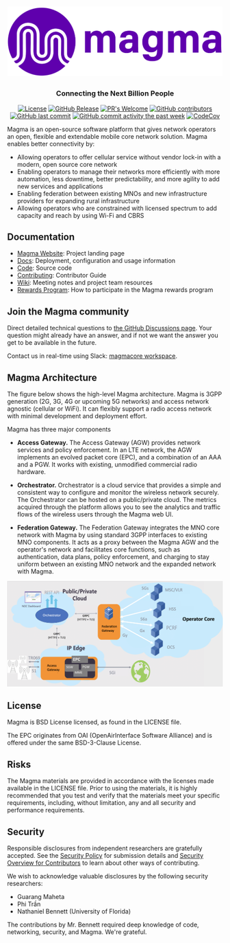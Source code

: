 <h1 align="center">
    <a href="https://www.magmacore.org/"><img src="https://raw.githubusercontent.com/magma/magma/master/docs/docusaurus/static/img/magma-logo-purple.svg" alt="Magma" width="550"></a>
</h1>

<h3 align="center">Connecting the Next Billion People</h3>

<p align="center">
    <a href="https://github.com/magma/magma/blob/master/LICENSE"><img src="https://img.shields.io/badge/license-BSD3clause-blue.svg" alt="License"></a>
    <a href="https://github.com/magma/magma/releases"><img src="https://img.shields.io/github/release/magma/magma" alt="GitHub Release"></a>
    <a href="https://github.com/magma/magma/wiki/Contributing-Code"><img src="https://img.shields.io/badge/PRs-welcome-brightgreen.svg" alt="PR's Welcome"></a>
    <a href="https://github.com/magma/magma/graphs/contributors"><img src="https://img.shields.io/github/contributors/magma/magma" alt="GitHub contributors"></a>
    <a href="https://github.com/magma/magma/commits/master"><img src="https://img.shields.io/github/last-commit/magma/magma" alt="GitHub last commit"></a>
    <a href="https://github.com/magma/magma/commits/master"><img src="https://img.shields.io/github/commit-activity/y/magma/magma" alt="GitHub commit activity the past week"></a>
    <a href="https://codecov.io/gh/magma/magma"><img src="https://codecov.io/gh/magma/magma/branch/master/graph/badge.svg" alt="CodeCov"></a>
</p>

Magma is an open-source software platform that gives network operators an open, flexible and extendable mobile core network solution. Magma enables better connectivity by:

- Allowing operators to offer cellular service without vendor lock-in with a modern, open source core network
- Enabling operators to manage their networks more efficiently with more automation, less downtime, better predictability, and more agility to add new services and applications
- Enabling federation between existing MNOs and new infrastructure providers for expanding rural infrastructure
- Allowing operators who are constrained with licensed spectrum to add capacity and reach by using Wi-Fi and CBRS

## Documentation

- [Magma Website](https://magmacore.org/): Project landing page
- [Docs](https://magma.github.io/magma/docs/basics/introduction.html): Deployment, configuration and usage information
- [Code](https://github.com/magma): Source code
- [Contributing](https://github.com/magma/magma/wiki/Contributor-Guide): Contributor Guide
- [Wiki](https://wiki.magmacore.org/): Meeting notes and project team resources
- [Rewards Program](REWARDS_PROGRAM.md): How to participate in the Magma rewards program

## Join the Magma community

Direct detailed technical questions to [the GitHub Discussions page](https://github.com/magma/magma/discussions). Your question might already have an answer, and if not we want the answer you get to be available in the future.

Contact us in real-time using Slack: [magmacore workspace](https://slack.magmacore.org/).

## Magma Architecture

The figure below shows the high-level Magma architecture. Magma is 3GPP generation (2G, 3G, 4G or upcoming 5G networks) and access network agnostic (cellular or WiFi). It can flexibly support a radio access network with minimal development and deployment effort.

Magma has three major components

- **Access Gateway.** The Access Gateway (AGW) provides network services and policy enforcement. In an LTE network, the AGW implements an evolved packet core (EPC), and a combination of an AAA and a PGW. It works with existing, unmodified commercial radio hardware.

- **Orchestrator.** Orchestrator is a cloud service that provides a simple and consistent way to configure and monitor the wireless network securely. The Orchestrator can be hosted on a public/private cloud. The metrics acquired through the platform allows you to see the analytics and traffic flows of the wireless users through the Magma web UI.

- **Federation Gateway.** The Federation Gateway integrates the MNO core network with Magma by using standard 3GPP interfaces to existing MNO components.  It acts as a proxy between the Magma AGW and the operator's network and facilitates core functions, such as authentication, data plans, policy enforcement, and charging to stay uniform between an existing MNO network and the expanded network with Magma.

![Magma architecture diagram](docs/readmes/assets/magma_overview.png?raw=true "Magma Architecture")

## License

Magma is BSD License licensed, as found in the LICENSE file.

The EPC originates from OAI (OpenAirInterface Software Alliance) and is offered under the same BSD-3-Clause License.

## Risks

The Magma materials are provided in accordance with the licenses made available in the LICENSE file. Prior to using the materials, it is highly recommended that you test and verify that the materials meet your specific requirements, including, without limitation, any and all security and performance requirements.

## Security

Responsible disclosures from independent researchers are gratefully accepted. See the [Security Policy](/magma/magma/security/policy) for submission details and [Security Overview for Contributors](https://github.com/magma/magma/wiki/Security-Overview-for-Contributors) to learn about other ways of contributing.

We wish to acknowledge valuable disclosures by the following security researchers:

- Guarang Maheta
- Phi Trần
- Nathaniel Bennett (University of Florida)

The contributions by Mr. Bennett required deep knowledge of code, networking, security, and Magma. We're grateful.

